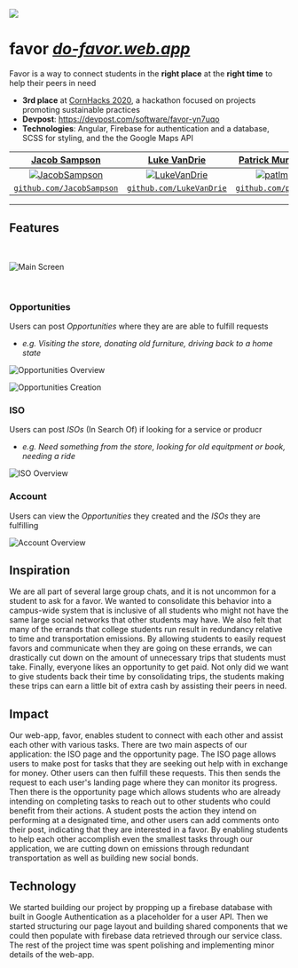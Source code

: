 ![](src/assets/images/icons/logo.svg)


# **favor** *[do-favor.web.app](https://do-favor.web.app)*

Favor is a way to connect students in the **right place** at the **right time** to help their peers in need



- **3rd place** at [CornHacks 2020](https://cornhacks-2020.devpost.com/), a hackathon focused on projects promoting sustainable practices
- **Devpost**: https://devpost.com/software/favor-yn7uqo
- **Technologies**: Angular, Firebase for authentication and a database, SCSS for styling, and the the Google Maps API

| <a href="https://sampsonjacob.com" target="_blank">**Jacob Sampson**</a> | <a href="https://github.com/LukeAVanDrie" target="_blank">**Luke VanDrie**</a> | <a href="https://github.com/patlm" target="_blank">**Patrick Murphy**</a> |
| :----------------------------------------------------------: | :----------------------------------------------------------: | :----------------------------------------------------------: |
| [![JacobSampson](https://avatars3.githubusercontent.com/u/42616056?s=200&v=4)](http://sampsonjacob.com) | [![LukeVanDrie](https://avatars2.githubusercontent.com/u/35312594?s=200&v=4)](http://github.com/lukevandrie) | [![patlm](https://avatars3.githubusercontent.com/u/42616066?s=200&v=4)](http://github.com/patlm) |
| <a href="http://github.com/JacobSampson" target="_blank">`github.com/JacobSampson`</a> | <a href="http://github.com/LukeVanDrie" target="_blank">`github.com/LukeVanDrie`</a> | <a href="http://github.com/patlm" target="_blank">`github.com/patlm`</a> |

---

## Features

<br>

![Main Screen](src/assets/images/shots/account__overview.png)

<br>

### Opportunities

Users can post *Opportunities* where they are are able to fulfill requests
- *e.g. Visiting the store, donating old furniture, driving back to a home state*


![Opportunities Overview](src/assets/images/gifs/opportunities__overview.gif)

![Opportunities Creation](src/assets/images/gifs/opportunities__creation.gif)

### ISO

Users can post *ISOs* (In Search Of) if looking for a service or producr
- *e.g. Need something from the store, looking for old equitpment or book, needing a ride*

![ISO Overview](src/assets/images/gifs/iso__creation.gif)

### Account

Users can view the *Opportunities* they created and the *ISOs* they are fulfilling

![Account Overview](src/assets/images/gifs/account__overview.gif)

## Inspiration
We are all part of several large group chats, and it is not uncommon for a student to ask for a favor. We wanted to consolidate this behavior into a campus-wide system that is inclusive of all students who might not have the same large social networks that other students may have. We also felt that many of the errands that college students run result in redundancy relative to time and transportation emissions. By allowing students to easily request favors and communicate when they are going on these errands, we can drastically cut down on the amount of unnecessary trips that students must take. Finally, everyone likes an opportunity to get paid. Not only did we want to give students back their time by consolidating trips, the students making these trips can earn a little bit of extra cash by assisting their peers in need.



## Impact
Our web-app, favor, enables student to connect with each other and assist each other with various tasks. There are two main aspects of our application: the ISO page and the opportunity page. The ISO page allows users to make post for tasks that they are seeking out help with in exchange for money. Other users can then fulfill these requests. This then sends the request to each user's landing page where they can monitor its progress. Then there is the opportunity page which allows students who are already intending on completing tasks to reach out to other students who could benefit from their actions. A student posts the action they intend on performing at a designated time, and other users can add comments onto their post, indicating that they are interested in a favor. By enabling students to help each other accomplish even the smallest tasks through our application, we are cutting down on emissions through redundant transportation as well as building new social bonds.



## Technology
We started building our project by propping up a firebase database with built in Google Authentication as a placeholder for a user API. Then we started structuring our page layout and building shared components that we could then populate with firebase data retrieved through our service class. The rest of the project time was spent polishing and implementing minor details of the web-app.


<!-- ## License -->

<!-- [![License](http://img.shields.io/:license-mit-blue.svg?style=flat-square)](http://badges.mit-license.org)

- **[MIT license](http://opensource.org/licenses/mit-license.php)**
- Copyright 2015 © <a href="http://fvcproductions.com" target="_blank">FVCproductions</a>. -->